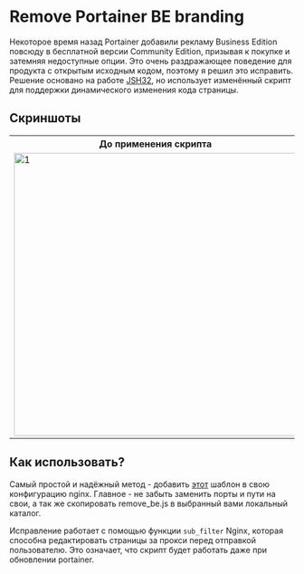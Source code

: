 # Remove Portainer BE branding

Некоторое время назад Portainer добавили рекламу Business Edition повсюду в бесплатной версии Community Edition, призывая к покупке и затемняя недоступные опции. Это очень раздражающее поведение для продукта с открытым исходным кодом, поэтому я решил это исправить. Решение основано на работе [JSH32](https://github.com/JSH32/portainer-remove-be-branding), но использует изменённый скрипт для поддержки динамического изменения кода страницы.

## Скриншоты

<table>
  <tr>
    <th>До применения скрипта</th>
    <th>После</th>
  </tr>
  <tr>
    <td><img src="https://raw.githubusercontent.com/LordArrin/portainer-remove-be-branding/main/.github/screenshots/with_branding.png" alt="1" width = 500px></td>
    <td><img src="https://raw.githubusercontent.com/LordArrin/portainer-remove-be-branding/main/.github/screenshots/no_branding.png" alt="2" width = 500px></td>
  </tr> 
</table>

## Как использовать?

Самый простой и надёжный метод - добавить [этот](https://github.com/LordArrin/portainer-remove-be-branding/blob/main/nginx.conf.template) шаблон в свою конфигурацию nginx. 
Главное - не забыть заменить порты и пути на свои, а так же скопировать remove_be.js в выбранный вами локальный каталог.

Исправление работает с помощью функции `sub_filter` Nginx, которая способна редактировать страницы за прокси перед отправкой пользователю. Это означает, что скрипт будет работать даже при обновлении portainer.
